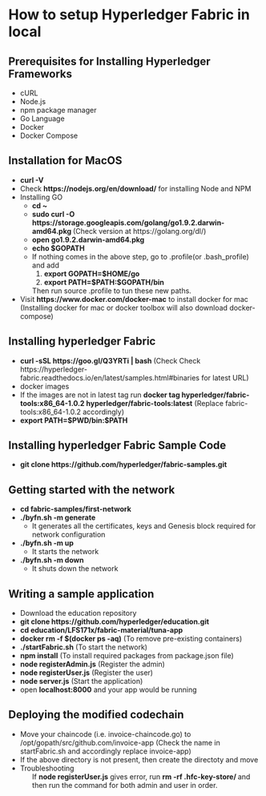 # How to setup Hyperledger Fabric in local

<h2> Prerequisites for Installing Hyperledger Frameworks</h2>
<ul>
  <li>cURL</li> 
  <li>Node.js</li>
  <li>npm package manager</li>
  <li>Go Language</li>
  <li>Docker</li>
  <li>Docker Compose</li> 
</ul>
<h2> Installation for MacOS</h2>
<ul>
  <li><b>curl -V</b></li> 
  <li>Check <b>https://nodejs.org/en/download/</b> for installing Node and NPM</li>
  <li>Installing GO
    <ul>
      <li><b>cd ~</b></li>
      <li><b>sudo curl -O https://storage.googleapis.com/golang/go1.9.2.darwin-amd64.pkg </b>(Check version at https://golang.org/dl/)</li>
      <li><b>open go1.9.2.darwin-amd64.pkg</b></li>
      <li><b>echo $GOPATH</b></li>
      <li>If nothing comes in the above step, go to .profile(or .bash_profile) and add 
        <ol>
          <li><b>export GOPATH=$HOME/go</b></li>
          <li><b>export PATH=$PATH:$GOPATH/bin</b></li>
        </ol>
        Then run source .profile to tun these new paths.
        </li>
      </ul>
  </li>
  <li>Visit <b>https://www.docker.com/docker-mac</b> to install docker for mac (Installing docker for mac or docker toolbox will also download docker-compose)</li>
</ul>

<h2>Installing hyperledger Fabric</h2>
<ul>
  <li><b>curl -sSL https://goo.gl/Q3YRTi | bash </b>(Check Check https://hyperledger-fabric.readthedocs.io/en/latest/samples.html#binaries for latest URL)</li>
  <li>docker images</li>
  <li>If the images are not in latest tag run <b>docker tag hyperledger/fabric-tools:x86_64-1.0.2 hyperledger/fabric-tools:latest</b> (Replace fabric-tools:x86_64-1.0.2 accordingly)</li>
  <li><b>export PATH=$PWD/bin:$PATH</b></li>
</ul>

<h2>Installing hyperledger Fabric Sample Code</h2>
<ul>
  <li><b>git clone https://github.com/hyperledger/fabric-samples.git</b></li>
</ul>

<h2>Getting started with the network</h2>
<ul>
  <li><b>cd fabric-samples/first-network</b></li>
  <li><b>./byfn.sh -m generate</b>
  <ul>
    <li>It generates all the certificates, keys and Genesis block required for network configuration</li>
  </ul>
  </li>
  <li><b>./byfn.sh -m up</b>
    <ul>
      <li>It starts the network</li>
    </ul>
  </li>
  <li><b>./byfn.sh -m down</b>
    <ul>
      <li>It shuts down the network</li>
    </ul>
  </li>
</ul>

<h2>Writing a sample application</h2>
<ul>
  <li>Download the education repository</li>
  <li><b>git clone https://github.com/hyperledger/education.git</b></li>
  <li><b>cd education/LFS171x/fabric-material/tuna-app</b></li>
  <li><b>docker rm -f $(docker ps -aq)</b> (To remove pre-existing containers)</li>
  <li><b>./startFabric.sh</b> (To start the network)</li>
  <li><b>npm install</b> (To install required packages from package.json file)</li>
  <li><b>node registerAdmin.js</b> (Register the admin)</li>
  <li><b>node registerUser.js</b> (Register the user)</li>
  <li><b>node server.js</b> (Start the application)</li>
  <li>open <b>localhost:8000</b> and your app would be running</li>
</ul>

<h2>Deploying the modified codechain</h2>
<ul>
  <li>Move your chaincode (i.e. invoice-chaincode.go) to /opt/gopath/src/github.com/invoice-app (Check the name in startFabric.sh and accordingly replace invoice-app)</li>
  <li>If the above directory is not present, then create the directoty and move</li>
  <li>Troubleshooting
    <ul>If <b>node registerUser.js</b>  gives error, run <b>rm -rf .hfc-key-store/ </b> and then run the command for both admin and user in order.</ul>
  </li>
</ul>

